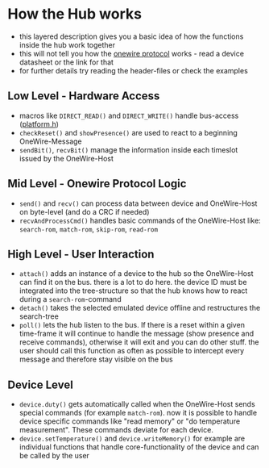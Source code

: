 # How the Hub works

- this layered description gives you a basic idea of how the functions inside the hub work together
- this will not tell you how the [onewire protocol](https://en.wikipedia.org/wiki/1-Wire) works - read a device datasheet or the link for that
- for further details try reading the header-files or check the examples

## Low Level - Hardware Access

- macros like `DIRECT_READ()` and `DIRECT_WRITE()` handle bus-access ([platform.h](https://github.com/orgua/OneWireHub/blob/main/src/platform.h))
- `checkReset()` and `showPresence()` are used to react to a beginning OneWire-Message
- `sendBit()`, `recvBit()` manage the information inside each timeslot issued by the OneWire-Host

## Mid Level - Onewire Protocol Logic

- `send()` and `recv()` can process data between device and OneWire-Host on byte-level (and do a CRC if needed)
- `recvAndProcessCmd()` handles basic commands of the OneWire-Host like: `search-rom`, `match-rom`, `skip-rom`, `read-rom`

## High Level - User Interaction

- `attach()` adds an instance of a device to the hub so the OneWire-Host can find it on the bus. there is a lot to do here. the device ID must be integrated into the tree-structure so that the hub knows how to react during a `search-rom`-command
- `detach()` takes the selected emulated device offline and restructures the search-tree
- `poll()` lets the hub listen to the bus. If there is a reset within a given time-frame it will continue to handle the message (show presence and receive commands), otherwise it will exit and you can do other stuff. the user should call this function as often as possible to intercept every message and therefore stay visible on the bus

## Device Level

- `device.duty()` gets automatically called when the OneWire-Host sends special commands (for example `match-rom`). now it is possible to handle device specific commands like "read memory" or "do temperature measurement". These commands deviate for each device.
- `device.setTemperature()` and `device.writeMemory()` for example are individual functions that handle core-functionality of the device and can be called by the user
